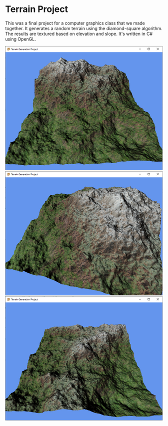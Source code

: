 # Terrain Project

This was a final project for a computer graphics class that we made together. It generates a random terrain using the diamond-square algorithm. The results are textured based on elevation and slope. It's written in C# using OpenGL. 

![im](images/terrain.png)
![im2](images/terrain2.png)
![im3](images/terrain3.png)
